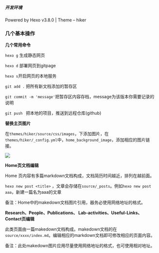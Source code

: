 ##### 开发环境

Powered by Hexo v3.8.0 | Theme – hiker



### 几个基本操作

**几个常用命令**

`hexo g` 生成静态网页

`hexo d` 部署网页到gitpage

`hexo s`开启网页的本地服务 

`git add .` 把所有新文档添加的暂存区

`git commit -m 'message'`把暂存区内容存档，message为该版本你需要记录的说明

`git push `  把本地的项目，推送到远程仓库(github)

**替换主页图片**

在`themes/hiker/source/css/images`，下添加图片，在`themes/hiker/_config.yml`中，`home_background_image`，添加相应的图片链接。

![](/Users/lheissr/Desktop/pic/1001.png)



**Home页文档编辑**

Home 页内容有多篇markdown文档构成，文档简历时间越近，排列在越前面。

`hexo new post <title>` ，文章会存储在`source/_posts`。例如`hexo new post aaa`，新建一篇名为aaa的文章

备注：Home中的makedown文档图片引用，器务必使用网络地址的格式。

**Research、People、Publications、 Lab-activities、Useful-Links、Contact页编辑**

此类页面由一篇makedown文档构成。makedown文档的在`source/xxxx/index.md`。编辑相应的markdown文档即可修改相应的页面内容。

备注：此处makedown图片应用尽量使用网络地址的格式，也可使用相对地址。


